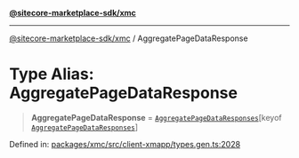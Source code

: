 [**@sitecore-marketplace-sdk/xmc**](../README.md)

***

[@sitecore-marketplace-sdk/xmc](../README.md) / AggregatePageDataResponse

# Type Alias: AggregatePageDataResponse

> **AggregatePageDataResponse** = [`AggregatePageDataResponses`](AggregatePageDataResponses.md)\[keyof [`AggregatePageDataResponses`](AggregatePageDataResponses.md)\]

Defined in: [packages/xmc/src/client-xmapp/types.gen.ts:2028](https://github.com/Sitecore/sitecore-marketplace-sdk/blob/af886e6134b8d1079ef5b8ef70b7eb2f1d9c8aeb/packages/xmc/src/client-xmapp/types.gen.ts#L2028)
